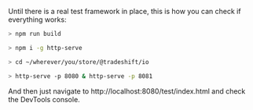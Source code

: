 Until there is a real test framework in place, this is how you can check if everything works:

```sh
> npm run build

> npm i -g http-serve

> cd ~/wherever/you/store/@tradeshift/io

> http-serve -p 8080 & http-serve -p 8081
```

And then just navigate to http://localhost:8080/test/index.html and check the DevTools console.
